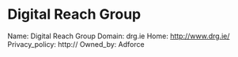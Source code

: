 
# Digital Reach Group

Name: Digital Reach Group
Domain: drg.ie
Home: http://www.drg.ie/ 
Privacy_policy: http://
Owned_by: Adforce
